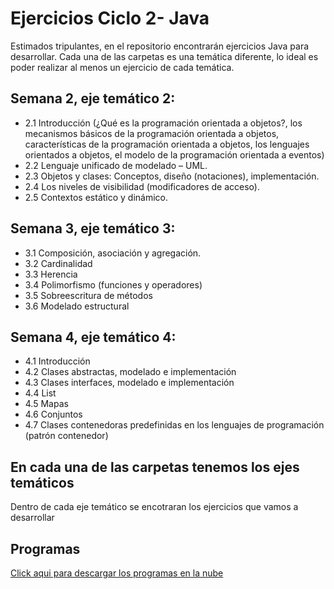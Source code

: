 # Ejercicios Ciclo 2- Java
Estimados tripulantes, en el repositorio encontrarán ejercicios Java para desarrollar.
Cada una de las carpetas es una temática diferente, lo ideal es poder realizar al menos un ejercicio de cada temática.

## Semana 2, eje temático 2:

- 2.1 Introducción (¿Qué es la programación orientada a objetos?, los mecanismos básicos de la programación orientada a objetos, características de la programación orientada a objetos, los lenguajes orientados a objetos, el modelo de la programación orientada a eventos) 
- 2.2 Lenguaje unificado de modelado – UML. 
- 2.3 Objetos y clases: Conceptos, diseño (notaciones), implementación. 
- 2.4 Los niveles de visibilidad (modificadores de acceso). 
- 2.5 Contextos estático y dinámico.

## Semana 3, eje temático 3:
- 3.1 Composición, asociación y agregación.
- 3.2 Cardinalidad
- 3.3 Herencia
- 3.4 Polimorfismo (funciones y operadores)
- 3.5 Sobreescritura de métodos
- 3.6 Modelado estructural

## Semana 4, eje temático 4:
- 4.1 Introducción
- 4.2 Clases abstractas, modelado e implementación
- 4.3 Clases interfaces, modelado e implementación
- 4.4 List
- 4.5 Mapas
- 4.6 Conjuntos
- 4.7 Clases contenedoras predefinidas en los lenguajes de programación (patrón contenedor)


## En cada una de las carpetas tenemos los ejes temáticos
 Dentro de cada eje temático se encotraran los ejercicios que vamos a desarrollar

## Programas
[Click aqui para descargar los programas en la nube](https://mailuis-my.sharepoint.com/:f:/g/personal/misiontic_formador85_uis_edu_co/Em3M_0VinMdEiX8upD7MoZ0BPWDpz2ZjAsAlTIV15Tgh9A?e=Kdm7Kg)

